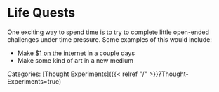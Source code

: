 # Life Quests

One exciting way to spend time is to try to complete little open-ended
challenges under time pressure. Some examples of this would include:

 - [Make $1 on the
   internet](https://twitter.com/jackbutcher/status/1252625385860354048?lang=en)
   in a couple days
 - Make some kind of art in a new medium










Categories: [Thought Experiments]({{< relref "/" >}}?Thought-Experiments=true)